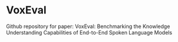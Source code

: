 # VoxEval
Github repository for paper: VoxEval: Benchmarking the Knowledge Understanding Capabilities of End-to-End Spoken Language Models
